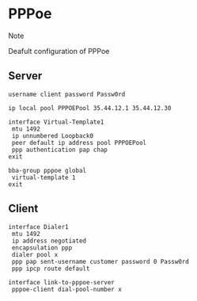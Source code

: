 # PPPoe

> [!NOTE]
> Deafult configuration of PPPoe

## Server

```cisco
username client password Passw0rd
```

```cisco
ip local pool PPPOEPool 35.44.12.1 35.44.12.30
```

```cisco
interface Virtual-Template1
 mtu 1492
 ip unnumbered Loopback0
 peer default ip address pool PPPOEPool
 ppp authentication pap chap
exit
```

```cisco
bba-group pppoe global
 virtual-template 1
exit
```

## Client

```cisco
interface Dialer1
 mtu 1492
 ip address negotiated
 encapsulation ppp
 dialer pool x
 ppp pap sent-username customer password 0 Passw0rd
 ppp ipcp route default
```

```cisco
interface link-to-pppoe-server
 pppoe-client dial-pool-number x
```

